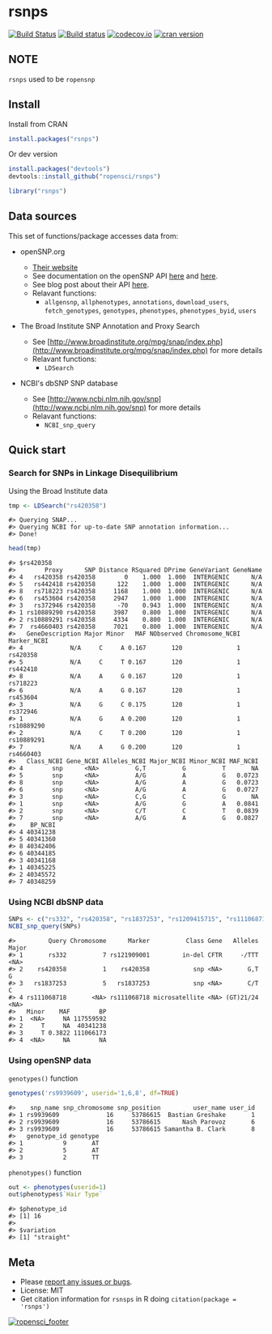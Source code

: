 rsnps
=======



[![Build Status](https://api.travis-ci.org/ropensci/rsnps.png)](https://travis-ci.org/ropensci/rsnps)
[![Build status](https://ci.appveyor.com/api/projects/status/d2lv98726u6t9ut5/branch/master)](https://ci.appveyor.com/project/sckott/rsnps/branch/master)
[![codecov.io](https://codecov.io/github/ropensci/rsnps/coverage.svg?branch=master)](https://codecov.io/github/ropensci/rsnps?branch=master)
[![cran version](http://www.r-pkg.org/badges/version/rsnps)](http://cran.rstudio.com/web/packages/rsnps)

## NOTE

`rsnps` used to be `ropensnp`

## Install

Install from CRAN


```r
install.packages("rsnps")
```

Or dev version


```r
install.packages("devtools")
devtools::install_github("ropensci/rsnps")
```


```r
library("rsnps")
```

## Data sources

This set of functions/package accesses data from:

+ openSNP.org
	+ [Their website](http://opensnp.org/)
	+ See documentation on the openSNP API [here](http://opensnp.org/faq#api) and [here](https://github.com/gedankenstuecke/snpr/wiki/JSON-API).
	+ See blog post about their API [here](http://opensnp.wordpress.com/2012/01/18/some-progress-on-the-api-json-endpoints/).
	+ Relavant functions:
		+ `allgensnp`, `allphenotypes`, `annotations`, `download_users`, `fetch_genotypes`, `genotypes`, `phenotypes`, `phenotypes_byid`, `users`


+ The Broad Institute SNP Annotation and Proxy Search
	+ See [http://www.broadinstitute.org/mpg/snap/index.php](http://www.broadinstitute.org/mpg/snap/index.php) for more details
	+ Relavant functions:
		+ `LDSearch`

+ NCBI's dbSNP SNP database
	+ See [http://www.ncbi.nlm.nih.gov/snp](http://www.ncbi.nlm.nih.gov/snp) for more details
	+ Relavant functions:
		+ `NCBI_snp_query`

## Quick start

### Search for SNPs in Linkage Disequilibrium

Using the Broad Institute data


```r
tmp <- LDSearch("rs420358")
```

```
#> Querying SNAP...
#> Querying NCBI for up-to-date SNP annotation information...
#> Done!
```

```r
head(tmp)
```

```
#> $rs420358
#>        Proxy      SNP Distance RSquared DPrime GeneVariant GeneName
#> 4   rs420358 rs420358        0    1.000  1.000  INTERGENIC      N/A
#> 5   rs442418 rs420358      122    1.000  1.000  INTERGENIC      N/A
#> 8   rs718223 rs420358     1168    1.000  1.000  INTERGENIC      N/A
#> 6   rs453604 rs420358     2947    1.000  1.000  INTERGENIC      N/A
#> 3   rs372946 rs420358      -70    0.943  1.000  INTERGENIC      N/A
#> 1 rs10889290 rs420358     3987    0.800  1.000  INTERGENIC      N/A
#> 2 rs10889291 rs420358     4334    0.800  1.000  INTERGENIC      N/A
#> 7  rs4660403 rs420358     7021    0.800  1.000  INTERGENIC      N/A
#>   GeneDescription Major Minor   MAF NObserved Chromosome_NCBI Marker_NCBI
#> 4             N/A     C     A 0.167       120               1    rs420358
#> 5             N/A     C     T 0.167       120               1    rs442418
#> 8             N/A     A     G 0.167       120               1    rs718223
#> 6             N/A     A     G 0.167       120               1    rs453604
#> 3             N/A     G     C 0.175       120               1    rs372946
#> 1             N/A     G     A 0.200       120               1  rs10889290
#> 2             N/A     C     T 0.200       120               1  rs10889291
#> 7             N/A     A     G 0.200       120               1   rs4660403
#>   Class_NCBI Gene_NCBI Alleles_NCBI Major_NCBI Minor_NCBI MAF_NCBI
#> 4        snp      <NA>          G,T          G          T       NA
#> 5        snp      <NA>          A/G          A          G   0.0723
#> 8        snp      <NA>          A/G          A          G   0.0723
#> 6        snp      <NA>          A/G          A          G   0.0727
#> 3        snp      <NA>          C,G          C          G       NA
#> 1        snp      <NA>          A/G          G          A   0.0841
#> 2        snp      <NA>          C/T          C          T   0.0839
#> 7        snp      <NA>          A/G          A          G   0.0827
#>    BP_NCBI
#> 4 40341238
#> 5 40341360
#> 8 40342406
#> 6 40344185
#> 3 40341168
#> 1 40345225
#> 2 40345572
#> 7 40348259
```

### Using NCBI dbSNP data


```r
SNPs <- c("rs332", "rs420358", "rs1837253", "rs1209415715", "rs111068718")
NCBI_snp_query(SNPs)
```

```
#>         Query Chromosome      Marker          Class Gene   Alleles Major
#> 1       rs332          7 rs121909001         in-del CFTR     -/TTT  <NA>
#> 2    rs420358          1    rs420358            snp <NA>       G,T     G
#> 3   rs1837253          5   rs1837253            snp <NA>       C/T     C
#> 4 rs111068718       <NA> rs111068718 microsatellite <NA> (GT)21/24  <NA>
#>   Minor    MAF        BP
#> 1  <NA>     NA 117559592
#> 2     T     NA  40341238
#> 3     T 0.3822 111066173
#> 4  <NA>     NA        NA
```

### Using openSNP data

`genotypes()` function


```r
genotypes('rs9939609', userid='1,6,8', df=TRUE)
```

```
#>    snp_name snp_chromosome snp_position         user_name user_id
#> 1 rs9939609             16     53786615  Bastian Greshake       1
#> 2 rs9939609             16     53786615      Nash Parovoz       6
#> 3 rs9939609             16     53786615 Samantha B. Clark       8
#>   genotype_id genotype
#> 1           9       AT
#> 2           5       AT
#> 3           2       TT
```

`phenotypes()` function


```r
out <- phenotypes(userid=1)
out$phenotypes$`Hair Type`
```

```
#> $phenotype_id
#> [1] 16
#> 
#> $variation
#> [1] "straight"
```

## Meta

* Please [report any issues or bugs](https://github.com/ropensci/rsnps/issues).
* License: MIT
* Get citation information for `rsnsps` in R doing `citation(package = 'rsnps')`

[![ropensci_footer](http://ropensci.org/public_images/github_footer.png)](http://ropensci.org)

